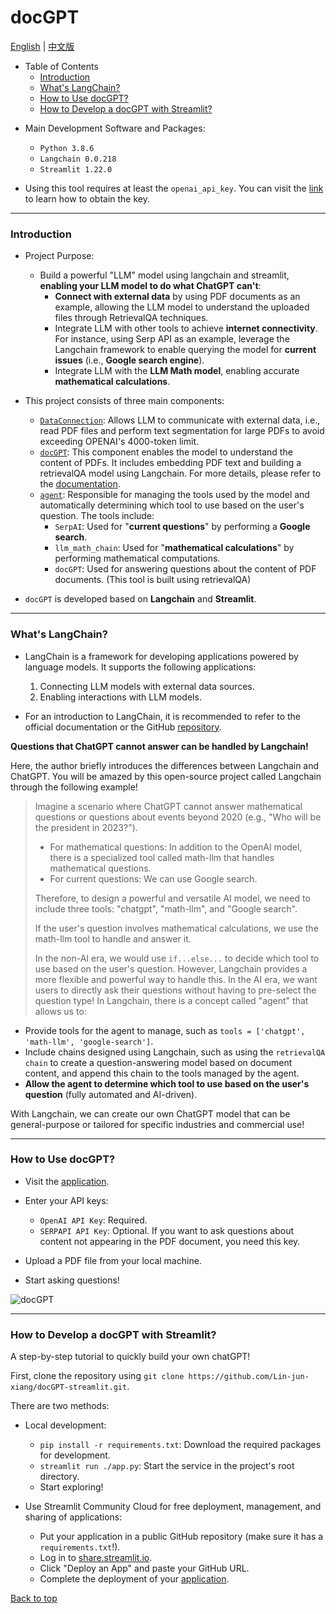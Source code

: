 # docGPT

[English](./README.md) | [中文版](./README.zh-TW.md)

- Table of Contents
    - [Introduction](#introduction)
    - [What's LangChain?](#whats-langchain)
    - [How to Use docGPT?](#how-to-use-docgpt)
    - [How to Develop a docGPT with Streamlit?](#how-to-develop-a-docgpt-with-streamlit)


* Main Development Software and Packages:
    * `Python 3.8.6`
    * `Langchain 0.0.218`
    * `Streamlit 1.22.0`

* Using this tool requires at least the `openai_api_key`. You can visit the [link](https://platform.openai.com/) to learn how to obtain the key.


---


### Introduction

* Project Purpose:
    * Build a powerful "LLM" model using langchain and streamlit, **enabling your LLM model to do what ChatGPT can't**:
      * **Connect with external data** by using PDF documents as an example, allowing the LLM model to understand the uploaded files through RetrievalQA techniques.
      * Integrate LLM with other tools to achieve **internet connectivity**. For instance, using Serp API as an example, leverage the Langchain framework to enable querying the model for **current issues** (i.e., **Google search engine**).
      * Integrate LLM with the **LLM Math model**, enabling accurate **mathematical calculations**.

* This project consists of three main components:
    * [`DataConnection`](../model/data_connection.py): Allows LLM to communicate with external data, i.e., read PDF files and perform text segmentation for large PDFs to avoid exceeding OPENAI's 4000-token limit.
    * [`docGPT`](../docGPT/): This component enables the model to understand the content of PDFs. It includes embedding PDF text and building a retrievalQA model using Langchain. For more details, please refer to the [documentation](https://python.langchain.com/docs/modules/chains/popular/vector_db_qa).
    * [`agent`](../agent/agent.py): Responsible for managing the tools used by the model and automatically determining which tool to use based on the user's question. The tools include:
        * `SerpAI`: Used for "**current questions**" by performing a **Google search**.
        * `llm_math_chain`: Used for "**mathematical calculations**" by performing mathematical computations.
        * `docGPT`: Used for answering questions about the content of PDF documents. (This tool is built using retrievalQA)


* `docGPT` is developed based on **Langchain** and **Streamlit**.

---

### What's LangChain?

* LangChain is a framework for developing applications powered by language models. It supports the following applications:
    1. Connecting LLM models with external data sources.
    2. Enabling interactions with LLM models.

* For an introduction to LangChain, it is recommended to refer to the official documentation or the GitHub [repository](https://github.com/hwchase17/langchain).

**Questions that ChatGPT cannot answer can be handled by Langchain!**

Here, the author briefly introduces the differences between Langchain and ChatGPT. You will be amazed by this open-source project called Langchain through the following example!

> Imagine a scenario where ChatGPT cannot answer mathematical questions or questions about events beyond 2020 (e.g., "Who will be the president in 2023?").
>
> * For mathematical questions: In addition to the OpenAI model, there is a specialized tool called math-llm that handles mathematical questions.
> * For current questions: We can use Google search.
>
> Therefore, to design a powerful and versatile AI model, we need to include three tools: "chatgpt", "math-llm", and "Google search".
>
> If the user's question involves mathematical calculations, we use the math-llm tool to handle and answer it.
>
> In the non-AI era, we would use `if...else...` to decide which tool to use based on the user's question. However, Langchain provides a more flexible and powerful way to handle this.
> In the AI era, we want users to directly ask their questions without having to pre-select the question type! In Langchain, there is a concept called "agent" that allows us to:

* Provide tools for the agent to manage, such as `tools = ['chatgpt', 'math-llm', 'google-search']`.
* Include chains designed using Langchain, such as using the `retrievalQA chain` to create a question-answering model based on document content, and append this chain to the tools managed by the agent.
* **Allow the agent to determine which tool to use based on the user's question** (fully automated and AI-driven).

With Langchain, we can create our own ChatGPT model that can be general-purpose or tailored for specific industries and commercial use!

---

### How to Use docGPT?

* Visit the [application](https://docgpt-app.streamlit.app/).

* Enter your API keys:
    * `OpenAI API Key`: Required.
    * `SERPAPI API Key`: Optional. If you want to ask questions about content not appearing in the PDF document, you need this key.

* Upload a PDF file from your local machine.
* Start asking questions!

![docGPT](https://github.com/Lin-jun-xiang/docGPT-streamlit/blob/main/img/docGPT.gif?raw=true)

---

### How to Develop a docGPT with Streamlit?

A step-by-step tutorial to quickly build your own chatGPT!

First, clone the repository using `git clone https://github.com/Lin-jun-xiang/docGPT-streamlit.git`.

There are two methods:

* Local development:
    * `pip install -r requirements.txt`: Download the required packages for development.
    * `streamlit run ./app.py`: Start the service in the project's root directory.
    * Start exploring!

* Use Streamlit Community Cloud for free deployment, management, and sharing of applications:
    * Put your application in a public GitHub repository (make sure it has a `requirements.txt`!).
    * Log in to [share.streamlit.io](https://share.streamlit.io/).
    * Click "Deploy an App" and paste your GitHub URL.
    * Complete the deployment of your [application](https://docgpt-app.streamlit.app/).

<a href="#top">Back to top</a>
